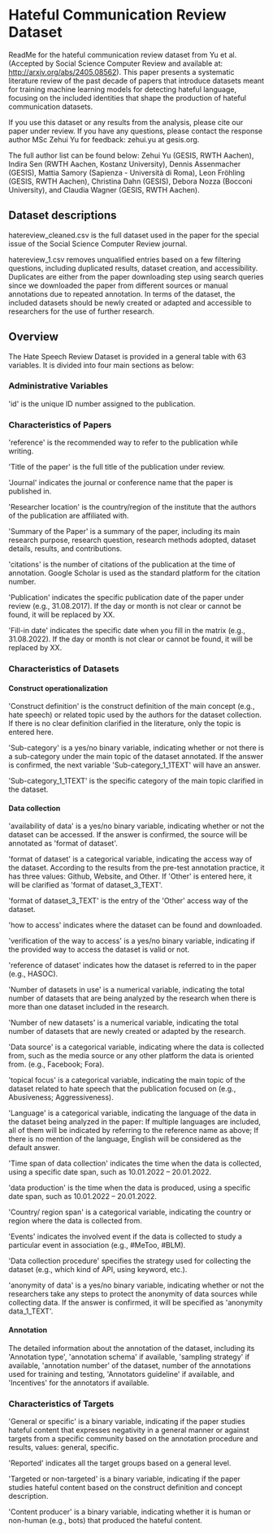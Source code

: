 # Hateful Communication Review Dataset

ReadMe for the hateful communication review dataset from Yu et al. (Accepted by Social Science Computer Review and available at: http://arxiv.org/abs/2405.08562). This paper presents a systematic literature review of the past decade of papers that introduce datasets meant for training machine learning models for detecting hateful language, focusing on the included identities that shape the production of hateful communication datasets. 

If you use this dataset or any results from the analysis, please cite our paper under review. If you have any questions, please contact the response author MSc Zehui Yu for feedback: zehui.yu at gesis.org. 

The full author list can be found below:
Zehui Yu (GESIS, RWTH Aachen), Indira Sen (RWTH Aachen, Kostanz University), Dennis Assenmacher (GESIS), Mattia Samory (Sapienza - Università di Roma), Leon Fröhling (GESIS, RWTH Aachen), Christina Dahn (GESIS), Debora Nozza (Bocconi University), and Claudia Wagner (GESIS, RWTH Aachen). 

## Dataset descriptions

hatereview_cleaned.csv is the full dataset used in the paper for the special issue of the Social Science Computer Review journal.

hatereview_1.csv removes unqualified entries based on a few filtering questions, including duplicated results, dataset creation, and accessibility. Duplicates are either from the paper downloading step using search queries since we downloaded the paper from different sources or manual annotations due to repeated annotation. In terms of the dataset, the included datasets should be newly created or adapted and accessible to researchers for the use of further research. 

## Overview

The Hate Speech Review Dataset is provided in a general table with 63 variables. It is divided into four main sections as below:

### Administrative Variables

'id' is the unique ID number assigned to the publication.

### Characteristics of Papers

'reference' is the recommended way to refer to the publication while writing.

'Title of the paper' is the full title of the publication under review.

'Journal' indicates the journal or conference name that the paper is published in.

'Researcher location' is the country/region of the institute that the authors of the publication are affiliated with.

'Summary of the Paper' is a summary of the paper, including its main research purpose, research question, research methods adopted, dataset details, results, and contributions. 

'citations' is the number of citations of the publication at the time of annotation. Google Scholar is used as the standard platform for the citation number.

'Publication' indicates the specific publication date of the paper under review (e.g., 31.08.2017). If the day or month is not clear or cannot be found, it will be replaced by XX.

'Fill-in date' indicates the specific date when you fill in the matrix (e.g., 31.08.2022). If the day or month is not clear or cannot be found, it will be replaced by XX.

### Characteristics of Datasets

#### Construct operationalization

'Construct definition' is the construct definition of the main concept (e.g., hate speech) or related topic used by the authors for the dataset collection. If there is no clear definition clarified in the literature, only the topic is entered here.

'Sub-category' is a yes/no binary variable, indicating whether or not there is a sub-category under the main topic of the dataset annotated. If the answer is confirmed, the next variable 'Sub-category_1_1TEXT' will have an answer.

'Sub-category_1_1TEXT' is the specific category of the main topic clarified in the dataset.

#### Data collection

'availability of data' is a yes/no binary variable, indicating whether or not the dataset can be accessed. If the answer is confirmed, the source will be annotated as 'format of dataset'.
 
'format of dataset' is a categorical variable, indicating the access way of the dataset. According to the results from the pre-test annotation practice, it has three values: Github, Website, and Other. If 'Other' is entered here, it will be clarified as 'format of dataset_3_TEXT'.

'format of dataset_3_TEXT' is the entry of the 'Other' access way of the dataset.	

'how to access' indicates where the dataset can be found and downloaded.

'verification of the way to access' is a yes/no binary variable, indicating if the provided way to access the dataset is valid or not.

'reference of dataset' indicates how the dataset is referred to in the paper (e.g., HASOC).

'Number of datasets in use' is a numerical variable, indicating the total number of datasets that are being analyzed by the research when there is more than one dataset included in the research.

'Number of new datasets' is a numerical variable, indicating the total number of datasets that are newly created or adapted by the research.	

'Data source' is a categorical variable, indicating where the data is collected from, such as the media source or any other platform the data is oriented from. (e.g., Facebook; Fora).	

'topical focus' is a categorical variable, indicating the main topic of the dataset related to hate speech that the publication focused on (e.g., Abusiveness; Aggressiveness).

'Language' is a categorical variable, indicating the language of the data in the dataset being analyzed in the paper: If multiple languages are included, all of them will be indicated by referring to the reference name as above; If there is no mention of the language, English will be considered as the default answer.	

'Time span of data collection' indicates the time when the data is collected, using a specific date span, such as 10.01.2022 – 20.01.2022.

'data production' is the time when the data is produced, using a specific date span, such as 10.01.2022 – 20.01.2022.

'Country/ region span' is a categorical variable, indicating the country or region where the data is collected from.

'Events' indicates the involved event if the data is collected to study a particular event in association (e.g., #MeToo, #BLM).

'Data collection procedure' specifies the strategy used for collecting the dataset (e.g., which kind of API, using keyword, etc.).

'anonymity of data' is a yes/no binary variable, indicating whether or not the researchers take any steps to protect the anonymity of data sources while collecting data. If the answer is confirmed, it will be specified as 'anonymity data_1_TEXT'. 

#### Annotation

The detailed information about the annotation of the dataset, including its 'Annotation type', 'annotation schema' if available, 'sampling strategy' if available, 'annotation number' of the dataset, number of the annotations used for training and testing, 'Annotators	guideline' if available, and	'Incentives' for the annotators	if available.

### Characteristics of Targets

'General or specific' is a binary variable, indicating if the paper studies hateful content that expresses negativity in a general manner or against targets from a specific community based on the annotation procedure and results, values: general, specific.

'Reported' indicates all the target groups based on a general level.

'Targeted or non-targeted'	is a binary variable, indicating if the paper studies hateful content based on the construct definition and concept description.

'Content producer' is a binary variable, indicating whether it is human or non-human (e.g., bots) that produced the hateful content.





